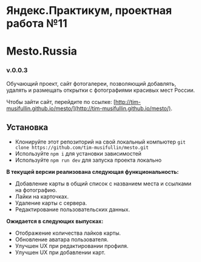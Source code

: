 # Яндекс.Практикум, проектная работа №11
# Mesto.Russia

### v.0.0.3

Обучающий проект, сайт фотогалереи, позволяющий добавлять, удалять и размещать открытки с фотографиями красивых мест России.

Чтобы зайти сайт, перейдите по ссылке: [http://tim-musifullin.github.io/mesto/](http://tim-musifullin.github.io/mesto/).

## Установка

* Клонируйте этот репозиторий на свой локальный компьютер 
`git clone https://github.com/tim-musifullin/mesto.git`
* Используйте `npm i` для установки зависимостей
* Используйте `npm run dev` для запуска проекта локально

**В текущей версии реализована следующая функциональность:**

* Добавление карты в общий список с названием места и ссылками на фотографию.
* Лайки на карточках.
* Удаление карты с сервера.
* Редактирование пользовательских данных.

**Ожидается в следующих выпусках:**

* Отображение количества лайков карты.
* Обновление аватара пользователя.
* Улучшен UX при редактировании профиля.
* Улучшен UX при добавлении карт.
